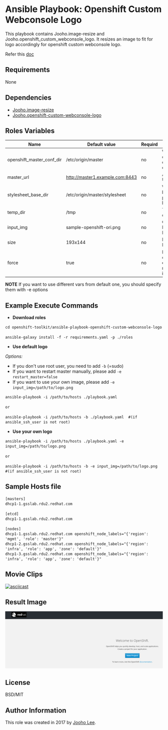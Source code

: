 Ansible Playbook: Openshift Custom Webconsole Logo
=========

This playbook contains Jooho.image-resize and Jooho.openshift_custom_webconsole_logo.
It resizes an image to fit for logo accordingly for openshift custom webconsole logo. 

Refer this [doc](https://goo.gl/2L45bJ)

Requirements
------------
None

Dependencies
------------

- [Jooho.image-resize](https://galaxy.ansible.com/Jooho/image-resize)
- [Jooho.openshift-custom-webconsole-logo](https://galaxy.ansible.com/Jooho/openshift-custom-webconsole-logo)

Roles Variables
--------------

| Name                      | Default value                         |        Requird       | Description                                                                 |
|---------------------------|---------------------------------------|----------------------|-----------------------------------------------------------------------------|
| openshift_master_conf_dir | /etc/origin/master                    |         no           | Where openshift configuation dir is                                         |
| master_url                | http://master1.example.com:8443       |         no           | API Server URL                                                              |
| stylesheet_base_dir       | /etc/origin/master/stylesheet         |         no           | Where new login html page will locate                                       |
| temp_dir                  | /tmp                                  |         no           | Temp directory                                                              |
| input_img                 | sample-openshift-ori.png              |         no           | Original Image InputPath                                                    |
| size                      | 193x144                               |         no           | Resized Image Size                                                          |
| force                     | true                                  |         no           | If true, it overwrite exist resized image/css                               |

**NOTE**
If you want to use different vars from default one, you should specify them with -e options


Example Execute Commands
-----------------------
- **Download roles**
~~~
cd openshift-toolkit/ansible-playbook-openshift-custom-webconsole-logo

ansible-galaxy install -f -r requirements.yaml -p ./roles
~~~

- **Use default logo**

*Options:*
  - If you don't use root user, you need to add `-b` (=sudo)
  - If you want to restart master manually, please add `-e restart_master=false`
  - If you want to use your own image, please add `-e input_img=/path/to/logo.png`

~~~
ansible-playbook -i /path/to/hosts ./playbook.yaml 

or 

ansible-playbook -i /path/to/hosts -b ./playbook.yaml  #(if ansible_ssh_user is not root)
~~~

- **Use your own logo**
~~~
ansible-playbook -i /path/to/hosts ./playbook.yaml -e input_img=/path/to/logo.png

or 

ansible-playbook -i /path/to/hosts -b -e input_img=/path/to/logo.png   #(if ansible_ssh_user is not root)
~~~

Sample Hosts file
------------------

```
[masters]
dhcp1-1.gsslab.rdu2.redhat.com

[etcd]
dhcp1-1.gsslab.rdu2.redhat.com

[nodes]
dhcp1-1.gsslab.rdu2.redhat.com openshift_node_labels="{'region': 'mgmt', 'role': 'master'}"
dhcp1-2.gsslab.rdu2.redhat.com openshift_node_labels="{'region': 'infra', 'role': 'app', 'zone': 'default'}"
dhcp1-3.gsslab.rdu2.redhat.com openshift_node_labels="{'region': 'infra', 'role': 'app', 'zone': 'default'}"
```

Movie Clips
-----------
[![asciicast](https://asciinema.org/a/144980.png)](https://asciinema.org/a/144980)

Result Image
------------
![alt Result](./result.png)

License
-------

BSD/MIT

Author Information
------------------

This role was created in 2017 by [Jooho Lee](http://github.com/jooho).

